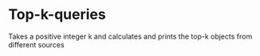 # Top-k-queries
 Takes a positive integer k and calculates and prints the top-k objects from different sources 
